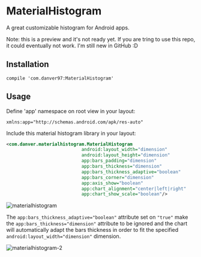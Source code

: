 # MaterialHistogram
A great customizable histogram for Android apps.

Note: this is a preview and it's not ready yet. If you are tring to use this repo, it could eventually not work. I'm still new in GitHub :D

## Installation
```
compile 'com.danver97:MaterialHistogram'
```
## Usage

Define 'app' namespace on root view in your layout:
```
xmlns:app="http://schemas.android.com/apk/res-auto"
```
Include this material histogram library in your layout:
```xml
<com.danver.materialhistogram.MaterialHistogram
                            android:layout_width="dimension"
                            android:layout_height="dimension"
                            app:bars_padding="dimension"
                            app:bars_thickness="dimension"
                            app:bars_thickness_adaptive="boolean"
                            app:bars_corner="dimension"
                            app:axis_show="boolean"
                            app:chart_alignment="center|left|right"
                            app:chart_show_scale="boolean"/>
```

![materialhistogram](https://cloud.githubusercontent.com/assets/28715404/26629481/e95eef5a-4602-11e7-83c5-a033aff04eeb.png)

The ```app:bars_thickness_adaptive="boolean"``` attribute set on ```"true"``` make the ```app:bars_thickness="dimension"``` attribute to be ignored
and the chart will automatically adapt the bars thickness in order to fit the specified ```android:layout_width="dimension"``` dimension.

![materialhistogram-2](https://cloud.githubusercontent.com/assets/28715404/26695775/6252f37a-470c-11e7-959a-bc64699c6222.png)
